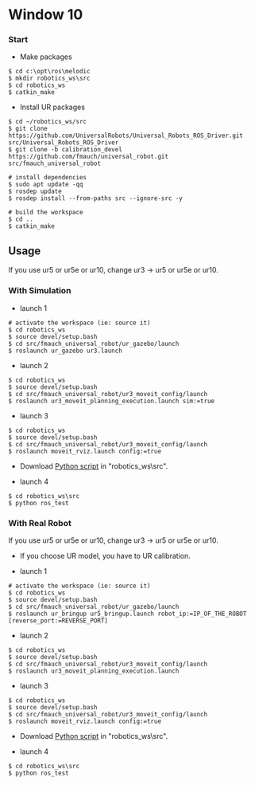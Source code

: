# Window 10

### Start
* Make packages
```
$ cd c:\opt\ros\melodic
$ mkdir robotics_ws\src
$ cd robotics_ws
$ catkin_make
```

* Install UR packages
```
$ cd ~/robotics_ws/src
$ git clone https://github.com/UniversalRobots/Universal_Robots_ROS_Driver.git src/Universal_Robots_ROS_Driver
$ git clone -b calibration_devel https://github.com/fmauch/universal_robot.git src/fmauch_universal_robot

# install dependencies
$ sudo apt update -qq
$ rosdep update
$ rosdep install --from-paths src --ignore-src -y

# build the workspace
$ cd ..
$ catkin_make
```

## Usage
If you use ur5 or ur5e or ur10, change ur3 -> ur5 or ur5e or ur10.

### With Simulation
* launch 1
```
# activate the workspace (ie: source it)
$ cd robotics_ws
$ source devel/setup.bash
$ cd src/fmauch_universal_robot/ur_gazebo/launch
$ roslaunch ur_gazebo ur3.launch
```
* launch 2
```
$ cd robotics_ws
$ source devel/setup.bash
$ cd src/fmauch_universal_robot/ur3_moveit_config/launch
$ roslaunch ur3_moveit_planning_execution.launch sim:=true
```
* launch 3
```
$ cd robotics_ws
$ source devel/setup.bash
$ cd src/fmauch_universal_robot/ur3_moveit_config/launch
$ roslaunch moveit_rviz.launch config:=true
```

* Download [Python script](https://drive.google.com/file/d/18KZmlpGgX2u60Sf9-yZ36CsdoboEqMlv/view?usp=sharing) in "robotics_ws\src".

* launch 4
```
$ cd robotics_ws\src
$ python ros_test
```

### With Real Robot
If you use ur5 or ur5e or ur10, change ur3 -> ur5 or ur5e or ur10.

* If you choose UR model, you have to UR calibration.


* launch 1
```
# activate the workspace (ie: source it)
$ cd robotics_ws
$ source devel/setup.bash
$ cd src/fmauch_universal_robot/ur_gazebo/launch
$ roslaunch ur_bringup ur5_bringup.launch robot_ip:=IP_OF_THE_ROBOT [reverse_port:=REVERSE_PORT]
```

* launch 2
```
$ cd robotics_ws
$ source devel/setup.bash
$ cd src/fmauch_universal_robot/ur3_moveit_config/launch
$ roslaunch ur3_moveit_planning_execution.launch
```

* launch 3
```
$ cd robotics_ws
$ source devel/setup.bash
$ cd src/fmauch_universal_robot/ur3_moveit_config/launch
$ roslaunch moveit_rviz.launch config:=true
```

* Download [Python script](https://drive.google.com/file/d/18KZmlpGgX2u60Sf9-yZ36CsdoboEqMlv/view?usp=sharing) in "robotics_ws\src".

* launch 4
```
$ cd robotics_ws\src
$ python ros_test
```
